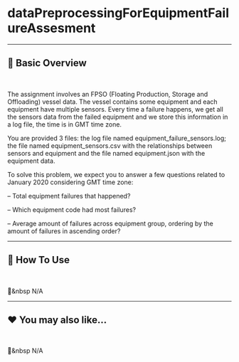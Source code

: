 # dataPreprocessingForEquipmentFailureAssesment

***
## 📘 Basic Overview

<br>

The assignment involves an FPSO (Floating Production, Storage and Offloading) vessel data. The vessel contains some equipment and each equipment have multiple sensors. Every time a failure happens, we get all the sensors data from the failed equipment and we store this information in a log file, the time is in GMT time zone.


You are provided 3 files: the log file named equipment_failure_sensors.log; the file named equipment_sensors.csv with the relationships between sensors and equipment and the file named equipment.json with the equipment data.


To solve this problem, we expect you to answer a few questions related to January 2020 considering GMT time
zone:

– Total equipment failures that happened?


– Which equipment code had most failures?


– Average amount of failures across equipment group, ordering by the amount of failures in ascending order?

***
## 🚀 How To Use

<br>

🚫&nbsp N/A


***
## ❤️ You may also like...

<br>

🚫&nbsp N/A



